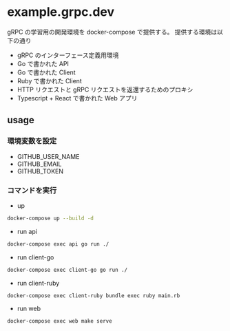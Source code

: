 # example.grpc.dev

gRPC の学習用の開発環境を docker-compose で提供する。
提供する環境は以下の通り

- gRPC のインターフェース定義用環境
- Go で書かれた API
- Go で書かれた Client
- Ruby で書かれた Client
- HTTP リクエストと gRPC リクエストを返還するためのプロキシ
- Typescript + React で書かれた Web アプリ

## usage

### 環境変数を設定

- GITHUB_USER_NAME
- GITHUB_EMAIL
- GITHUB_TOKEN

### コマンドを実行

- up

```sh
docker-compose up --build -d
```

- run api

```sh
docker-compose exec api go run ./
```

- run client-go

```sh
docker-compose exec client-go go run ./
```

- run client-ruby

```sh
docker-compose exec client-ruby bundle exec ruby main.rb
```

- run web

```sh
docker-compose exec web make serve
```
